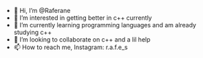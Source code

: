 - 👋 Hi, I’m @Raferane
- 👀 I’m interested in getting better in c++ currently
- 🌱 I’m currently learning programming languages and am already studying c++
- 💞️ I’m looking to collaborate on c++ and a lil help
- 📫 How to reach me, Instagram: r.a.f.e_s

<!---
Raferane/Raferane is a ✨ special ✨ repository because its `README.md` (this file) appears on your GitHub profile.
You can click the Preview link to take a look at your changes.
--->
